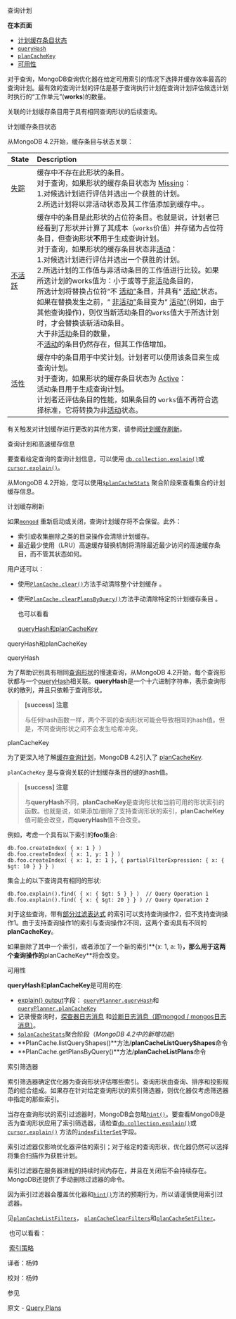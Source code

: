  查询计划

**在本页面**

*   [计划缓存条目状态](计划)
*   [`queryHash`](queryHash)
*   [`planCacheKey`](planCacheKey)
*   [可用性](可用性)

对于查询，MongoDB查询优化器在给定可用索引的情况下选择并缓存效率最高的查询计划。最有效的查询计划的评估是基于查询执行计划在查询计划评估候选计划时执行的“工作单元”(**works**)的数量。

关联的计划缓存条目用于具有相同查询形状的后续查询。


 <span id="计划">计划缓存条目状态</span>

从MongoDB 4.2开始，缓存条目与状态关联：

| State                                                        | Description                                                  |
| :----------------------------------------------------------- | :----------------------------------------------------------- |
| [失踪](https://docs.mongodb.com/manual/core/query-plans/cache-entry-missing) | 缓存中不存在此形状的条目。<br />对于查询，如果形状的缓存条目状态为 [Missing](https://docs.mongodb.com/manual/core/query-plans/cache-entry-missing)：<br />1.对候选计划进行评估并选出一个获胜的计划。<br />2.所选计划将以非活动状态及其工作值添加到缓存中。。 |
| [不活跃](https://docs.mongodb.com/manual/core/query-plans/cache-entry-inactive) | 缓存中的条目是此形状的占位符条目。也就是说，计划者已经看到了形状并计算了其成本（`works`价值）并存储为占位符条目，但查询形状**不**用于生成查询计划。<br />对于查询，如果形状的缓存条目状态非[活动](https://docs.mongodb.com/manual/core/query-plans/cache-entry-inactive)：<br />1.对候选计划进行评估并选出一个获胜的计划。<br />2.所选计划的工作值与非活动条目的工作值进行比较。如果所选计划的works值为：小于或等于[非活动](https://docs.mongodb.com/manual/core/query-plans/cache-entry-inactive)条目的，<br />所选计划将替换占位符“不 [活动”](https://docs.mongodb.com/manual/core/query-plans/cache-entry-inactive)条目，并具有“ [活动”](https://docs.mongodb.com/manual/core/query-plans/cache-entry-active)状态。<br />如果在替换发生之前，“ [非活动”](https://docs.mongodb.com/manual/core/query-plans/cache-entry-inactive)条目变为“ [活动”](https://docs.mongodb.com/manual/core/query-plans/cache-entry-active)(例如，由于其他查询操作)，则仅当新活动条目的`works`值大于所选计划时，才会替换该新活动条目。<br />大于非[活动](https://docs.mongodb.com/manual/core/query-plans/cache-entry-inactive)条目的数量，<br />不[活动](https://docs.mongodb.com/master/core/query-plans/cache-entry-inactive)的条目仍然存在，但其工作值增加。 |
| [活性](https://docs.mongodb.com/manual/core/query-plans/cache-entry-active) | 缓存中的条目用于中奖计划。计划者可以使用该条目来生成查询计划。<br />对于查询，如果形状的缓存条目状态为 [Active](https://docs.mongodb.com/manual/core/query-plans/cache-entry-active)：<br />活动条目用于生成查询计划。<br />计划者还评估条目的性能，如果条目的 `works`值不再符合选择标准，它将转换为非[活动](https://docs.mongodb.com/manual/core/query-plans/cache-entry-inactive)状态。 |

有关触发对计划缓存进行更改的其他方案，请参阅[计划缓存刷新](https://docs.mongodb.com/manual/core/query-plans/query-plans-plan-cache-flushes)。

 查询计划和高速缓存信息

要查看给定查询的查询计划信息，可以使用 [`db.collection.explain()`](https://docs.mongodb.com/manual/reference/method/db.collection.explain/db.collection.explain)或[`cursor.explain()`](https://docs.mongodb.com/manual/reference/method/cursor.explain/cursor.explain)。

从MongoDB 4.2开始，您可以使用[`$planCacheStats`](https://docs.mongodb.com/manual/reference/operator/aggregation/planCacheStats/pipe._S_planCacheStats) 聚合阶段来查看集合的计划缓存信息。

 计划缓存刷新

如果[`mongod`](https://docs.mongodb.com/manual/reference/program/mongod/bin.mongod) 重新启动或关闭，查询计划缓存将不会保留。此外：

- 索引或收集删除之类的目录操作会清除计划缓存。
- 最近最少使用（LRU）高速缓存替换机制将清除最近最少访问的高速缓存条目，而不管其状态如何。

用户还可以：

- 使用[`PlanCache.clear()`](https://docs.mongodb.com/manual/reference/method/PlanCache.clear/PlanCache.clear)方法手动清除整个计划缓存 。

- 使用[`PlanCache.clearPlansByQuery()`](https://docs.mongodb.com/manual/reference/method/PlanCache.clearPlansByQuery/PlanCache.clearPlansByQuery)方法手动清除特定的计划缓存条目 。

  也可以看看

  [queryHash和planCacheKey](https://docs.mongodb.com/manual/core/query-plans/query-hash-plan-cache-key)

 queryHash和planCacheKey

 <span id="queryHash">queryHash</span>

为了帮助识别具有相同[查询形状](https://docs.mongodb.com/manual/reference/glossary/term-query-shape)的慢速查询，从MongoDB 4.2开始，每个查询形状都与一个[queryHash](https://docs.mongodb.com/manual/release-notes/4.2/query-hash)相关联。**queryHash**是一个十六进制字符串，表示查询形状的散列，并且只依赖于查询形状。

> **[success] 注意**
>
> 与任何hash函数一样，两个不同的查询形状可能会导致相同的hash值。但是，不同查询形状之间不会发生哈希冲突。

 <span id="planCacheKey">planCacheKey</span>

为了更深入地了解[缓存查询计划](https://docs.mongodb.com/master/core/query-plans/)，MongoDB 4.2引入了 [planCacheKey](https://docs.mongodb.com/master/release-notes/4.2/plan-cache-key).

`planCacheKey` 是与查询关联的计划缓存条目的键的hash值。

> **[success] 注意**
>
> 与**queryHash**不同，**planCacheKey**是查询形状和当前可用的形状索引的函数。也就是说，如果添加/删除了支持查询形状的索引，**planCacheKey**值可能会改变，而**queryHash**值不会改变。

例如，考虑一个具有以下索引的**foo**集合:

```shell
db.foo.createIndex( { x: 1 } )
db.foo.createIndex( { x: 1, y: 1 } )
db.foo.createIndex( { x: 1, z: 1 }, { partialFilterExpression: { x: { $gt: 10 } } } )
```

集合上的以下查询具有相同的形状:

```shell
db.foo.explain().find( { x: { $gt: 5 } } )  // Query Operation 1
db.foo.explain().find( { x: { $gt: 20 } } ) // Query Operation 2
```

对于这些查询，带有[部分过滤表达式](https://docs.mongodb.com/master/core/index-partial/partial-index-query-coverage) 的索引可以支持查询操作2，但不支持查询操作1。由于支持查询操作1的索引与查询操作2不同，这两个查询具有不同的**planCacheKey**。

如果删除了其中一个索引，或者添加了一个新的索引**{x: 1, a: 1}**，那么用于这两个查询操作的**planCacheKey**将会改变。

 <span id="可用性">可用性</span>

**queryHash**和**planCacheKey**是可用的在:

- [explain() output](https://docs.mongodb.com/manual/reference/explain-results/)字段： [`queryPlanner.queryHash`](https://docs.mongodb.com/manual/reference/explain-results/explain.queryPlanner.queryHash)和 [`queryPlanner.planCacheKey`](https://docs.mongodb.com/manual/reference/explain-results/explain.queryPlanner.planCacheKey)
- 记录慢查询时，[探查器日志消息](https://docs.mongodb.com/manual/tutorial/manage-the-database-profiler/) 和[诊断日志消息（即mongod / mongos日志消息）](https://docs.mongodb.com/manual/reference/log-messages/)。
- [`$planCacheStats`](https://docs.mongodb.com/manual/reference/operator/aggregation/planCacheStats/pipe._S_planCacheStats)聚合阶段（*MongoDB 4.2中的新增功能*）
-  **PlanCache.listQueryShapes()**方法/**planCacheListQueryShapes**命令
- **PlanCache.getPlansByQuery()**方法/**planCacheListPlans**命令

 索引筛选器

索引筛选器确定优化器为查询形状评估哪些索引。查询形状由查询、排序和投影规范的组合组成。如果存在针对给定查询形状的索引筛选器，则优化器仅考虑筛选器中指定的那些索引。

当存在查询形状的索引过滤器时，MongoDB会忽略[`hint()`](https://docs.mongodb.com/manual/reference/method/cursor.hint/cursor.hint)。要查看MongoDB是否为查询形状应用了索引筛选器，请检查[`db.collection.explain()`](https://docs.mongodb.com/master/reference/method/db.collection.explain/db.collection.explain)或[`cursor.explain()`](https://docs.mongodb.com/master/reference/method/cursor.explain/cursor.explain) 方法的[`indexFilterSet`](https://docs.mongodb.com/master/reference/explain-results/explain.queryPlanner.indexFilterSet)字段。

索引过滤器仅影响优化器评估的索引；对于给定的查询形状，优化器仍然可以选择将集合扫描作为获胜计划。

索引过滤器在服务器进程的持续时间内存在，并且在关闭后不会持续存在。MongoDB还提供了手动删除过滤器的命令。

因为索引过滤器会覆盖优化器和[`hint()`](https://docs.mongodb.com/manual/reference/method/cursor.hint/cursor.hint)方法的预期行为，所以请谨慎使用索引过滤器。

见[`planCacheListFilters`](https://docs.mongodb.com/manual/reference/command/planCacheListFilters/dbcmd.planCacheListFilters)， [`planCacheClearFilters`](https://docs.mongodb.com/manual/reference/command/planCacheClearFilters/dbcmd.planCacheClearFilters)和[`planCacheSetFilter`](https://docs.mongodb.com/manual/reference/command/planCacheSetFilter/dbcmd.planCacheSetFilter)。

​	也可以看看：

​	[索引策略](https://docs.mongodb.com/manual/applications/indexes/)



译者：杨帅

校对：杨帅

 参见

原文 - [Query Plans]( https://docs.mongodb.com/manual/core/query-plans/ )

